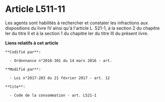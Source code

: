 # Article L511-11

Les agents sont habilités à rechercher et constater les infractions aux dispositions du livre IV ainsi qu'à l'article L.
521-1, à la section 2 du chapitre Ier du titre II et à la section 1 du chapitre Ier du titre III du présent livre.

**Liens relatifs à cet article**

	**Codifié par**:

	  - Ordonnance n°2016-301 du 14 mars 2016 - art.

	**Modifié par**:

	  - Loi n°2017-203 du 21 février 2017 - art. 12

	**Cite**:

	  - Code de la consommation - art. L521-1
